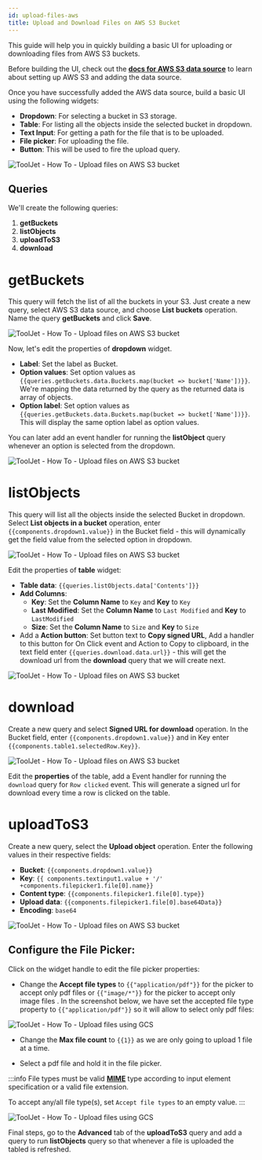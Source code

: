```yaml
---
id: upload-files-aws
title: Upload and Download Files on AWS S3 Bucket
---
```

<div >

This guide will help you in quickly building a basic UI for uploading or downloading files from AWS S3 buckets.

Before building the UI, check out the **[docs for AWS S3 data source](/docs/data-sources/s3)** to learn about setting up AWS S3 and adding the data source. 

Once you have successfully added the AWS data source, build a basic UI using the following widgets:
- **Dropdown**: For selecting a bucket in S3 storage.
- **Table**: For listing all the objects inside the selected bucket in dropdown.
- **Text Input**: For getting a path for the file that is to be uploaded.
- **File picker**: For uploading the file.
- **Button**: This will be used to fire the upload query.

<div style={{textAlign: 'center'}}>

![ToolJet - How To - Upload files on AWS S3 bucket](/img/how-to/upload-files-aws/ui.png)

</div>

</div>

<div>

## Queries

We'll create the following queries:

1. **getBuckets**
2. **listObjects**
3. **uploadToS3**
4. **download**

</div>

<div>

##
# getBuckets

This query will fetch the list of all the buckets in your S3. Just create a new query, select AWS S3 data source, and choose **List buckets** operation. Name the query **getBuckets** and click **Save**.

<div style={{textAlign: 'center'}}>

![ToolJet - How To - Upload files on AWS S3 bucket](/img/how-to/upload-files-aws/getBuckets.png)

</div>

Now, let's edit the properties of **dropdown** widget.

- **Label**: Set the label as Bucket.
- **Option values**: Set option values as `{{queries.getBuckets.data.Buckets.map(bucket => bucket['Name'])}}`. We're mapping the data returned by the query as the returned data is array of objects.
- **Option label**: Set option values as `{{queries.getBuckets.data.Buckets.map(bucket => bucket['Name'])}}`. This will display the same option label as option values.

You can later add an event handler for running the **listObject** query whenever an option is selected from the dropdown.

<div style={{textAlign: 'left'}}>

![ToolJet - How To - Upload files on AWS S3 bucket](/img/how-to/upload-files-aws/dropdown.png)

</div>

</div>

<div>

##
# listObjects

This query will list all the objects inside the selected Bucket in dropdown. Select **List objects in a bucket** operation, enter `{{components.dropdown1.value}}` in the Bucket field - this will dynamically get the field value from the selected option in dropdown.

<div style={{textAlign: 'center'}}>

![ToolJet - How To - Upload files on AWS S3 bucket](/img/how-to/upload-files-aws/listObjects.png)

</div>

Edit the properties of **table** widget:
- **Table data**: `{{queries.listObjects.data['Contents']}}`
- **Add Columns**:
  - **Key**: Set the **Column Name** to `Key` and **Key** to `Key`
  - **Last Modified**: Set the **Column Name** to `Last Modified` and **Key** to `LastModified`
  - **Size**: Set the **Column Name** to `Size` and **Key** to `Size`
- Add a **Action button**: Set button text to **Copy signed URL**, Add a handler to this button for On Click event and Action to Copy to clipboard, in the text field enter `{{queries.download.data.url}}` - this will get the download url from the **download** query that we will create next.

<div style={{textAlign: 'center'}}>

![ToolJet - How To - Upload files on AWS S3 bucket](/img/how-to/upload-files-aws/table.png)

</div>

</div>

<div>

##
# download

Create a new query and select **Signed URL for download** operation. In the Bucket field, enter `{{components.dropdown1.value}}` and in Key enter `{{components.table1.selectedRow.Key}}`.

<div style={{textAlign: 'center'}}>

![ToolJet - How To - Upload files on AWS S3 bucket](/img/how-to/upload-files-aws/download.png)

</div>

Edit the **properties** of the table, add a Event handler for running the `download` query for `Row clicked` event. This will generate a signed url for download every time a row is clicked on the table.

</div>

<div>

##
# uploadToS3

Create a new query, select the **Upload object** operation. Enter the following values in their respective fields:
- **Bucket**: `{{components.dropdown1.value}}`
- **Key**:  `{{ components.textinput1.value + '/' +components.filepicker1.file[0].name}}`
- **Content type**: `{{components.filepicker1.file[0].type}}`
- **Upload data**: `{{components.filepicker1.file[0].base64Data}}`
- **Encoding**: `base64`

<div style={{textAlign: 'center'}}>

![ToolJet - How To - Upload files on AWS S3 bucket](/img/how-to/upload-files-aws/uploadToS3.png)

</div>

</div>

<div>

##
## Configure the File Picker:

Click on the widget handle to edit the file picker properties: 

- Change the **Accept file types** to `{{"application/pdf"}}` for the picker to accept only pdf files or `{{"image/*"}}` for the picker to accept only image files . In the screenshot below, we have set the accepted file type property to `{{"application/pdf"}}` so it will allow to select only pdf files:

<div style={{textAlign: 'center'}}>

![ToolJet - How To - Upload files using GCS](/img/how-to/upload-files-gcs/result-filepicker.png)

</div>

- Change the **Max file count** to `{{1}}` as we are only going to upload 1 file at a time.

- Select a pdf file and hold it in the file picker.

:::info
 File types must be valid **[MIME](https://developer.mozilla.org/en-US/docs/Web/HTTP/Basics_of_HTTP/MIME_types/Common_types)** type according to input element specification or a valid file extension.

 To accept any/all file type(s), set `Accept file types` to an empty value.
:::

<div style={{textAlign: 'left'}}>

![ToolJet - How To - Upload files using GCS](/img/how-to/upload-files-gcs/config-filepicker.png)

</div>

Final steps, go to the **Advanced** tab of the **uploadToS3** query and add a query to run **listObjects** query so that whenever a file is uploaded the tabled is refreshed.

</div>